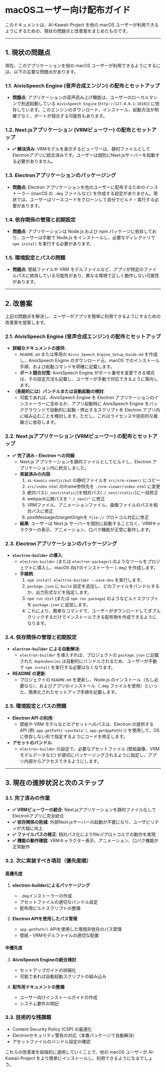 # macOSユーザー向け配布ガイド

このドキュメントは、AI-Kawaii-Project を他の macOS ユーザーが利用できるようにするための、現状の問題点と改善案をまとめたものです。

---

## 1. 現状の問題点

現在、このアプリケーションを他の macOS ユーザーが利用できるようにするには、以下の主要な問題点があります。

### 1.1. AivisSpeech Engine (音声合成エンジン) の配布とセットアップ
*   **問題点**: アプリケーションの音声読み上げ機能は、ユーザーのローカルマシンで別途起動している `AivisSpeech Engine` (`http://127.0.0.1:10101`) に依存しています。このエンジンのダウンロード、インストール、起動方法が明確でなく、ポートが競合する可能性もあります。

### 1.2. Next.jsアプリケーション (VRMビューワー) の配布とセットアップ
*   **✅ 解決済み**: VRMモデルを表示するビューワーは、静的ファイルとしてElectronアプリに統合済みです。ユーザーは個別にNext.jsサーバーを起動する必要がありません。

### 1.3. Electronアプリケーションのパッケージング
*   **問題点**: Electron アプリケーションを他のユーザーに配布するためのインストーラー (macOS の `.dmg` ファイルなど) を作成する設定がありません。現状では、ユーザーはソースコードをクローンして自分でビルド・実行する必要があります。

### 1.4. 依存関係の管理と初期設定
*   **問題点**: アプリケーションは Node.js および npm パッケージに依存しており、ユーザーは手動で Node.js をインストールし、必要なディレクトリで `npm install` を実行する必要があります。

### 1.5. 環境設定とパスの問題
*   **問題点**: 壁紙ファイルや VRM モデルファイルなど、アプリが特定のファイルパスに依存している可能性があり、異なる環境で正しく動作しない可能性があります。

---

## 2. 改善案

上記の問題点を解決し、ユーザーがアプリを簡単に利用できるようにするための改善案を提案します。

### 2.1. AivisSpeech Engine (音声合成エンジン) の配布とセットアップ

*   **詳細なドキュメントの提供**:
    *   `README.md` または専用の `Aivis_Speech_Engine_Setup_Guide.md` を作成し、AivisSpeech Engine のダウンロード元、macOS でのインストール手順、および起動コマンドを明確に記載します。
    *   **ポート競合対策**: AivisSpeech Engine がポート番号を変更できる場合は、その設定方法も記載し、ユーザーが手動で対応できるように案内します。
*   **（長期的には）バンドルまたは自動起動の検討**:
    *   可能であれば、AivisSpeech Engine を Electron アプリケーションのインストーラーに含めるか、アプリ起動時に AivisSpeech Engine をバックグラウンドで自動的に起動・停止するスクリプトを Electron アプリ内に組み込むことを検討します。ただし、これはライセンスや技術的な複雑さに依存します。

### 2.2. Next.jsアプリケーション (VRMビューワー) の配布とセットアップ

*   **✅ 完了済み - Electron への同梱**:
    *   Next.js アプリケーションを静的ファイルとしてビルドし、Electron アプリケーション内に統合しました。
    *   **実装済みの内容**:
        1.  `ai-kawaii-nextjs/out` の静的ファイルを `src/vrm-viewer/` にコピー
        2.  `src/index.html` のiframe参照先を `./vrm-viewer/index.html` に変更
        3.  絶対パス(`/_next/static/`)を相対パス(`./_next/static/`)に一括修正
        4.  webpack公開パスを `"./_next/"` に修正
        5.  VRMファイル、アニメーションファイル、画像ファイルのパスを相対パスに修正
        6.  postMessageのtargetOriginを `file://` プロトコル対応に修正
    *   **結果**: ユーザーは Next.js サーバーを個別に起動することなく、VRMキャラクターの表示、アニメーション、口パク機能が正常に動作します。

### 2.3. Electronアプリケーションのパッケージング

*   **`electron-builder` の導入**:
    *   `electron-builder` (または `electron-packager`) のようなツールをプロジェクトに導入し、macOS 向けのインストーラー (`.dmg`) を作成します。
    *   **手順例**:
        1.  `npm install electron-builder --save-dev` を実行します。
        2.  `package.json` に `build` 設定を追加し、どのファイルをバンドルするか、出力形式などを指定します。
        3.  `npm run dist` (または `npm run package`) のようなビルドスクリプトを `package.json` に追加します。
        4.  これにより、簡単なコマンドで、ユーザーがダウンロードしてダブルクリックするだけでインストールできる配布物を作成できるようになります。

### 2.4. 依存関係の管理と初期設定

*   **`electron-builder` による自動解決**:
    *   `electron-builder` を導入すれば、プロジェクトの `package.json` に記載された `dependencies` は自動的にバンドルされるため、ユーザーが手動で `npm install` を実行する必要はなくなります。
*   **README の更新**:
    *   プロジェクトの `README.md` を更新し、Node.js のインストール（もし必要なら）、およびアプリのインストール（`.dmg` ファイルを使用）といった、簡素化されたセットアップ手順を記載します。

### 2.5. 環境設定とパスの問題

*   **Electron API の利用**:
    *   壁紙や VRM モデルなどのアセットへのパスは、Electron の提供する API (例: `app.getPath('userData')`, `app.getAppPath()`) を使用して、OS に依存しない形で指定するようにコードを修正します。
*   **アセットのバンドル**:
    *   `electron-builder` の設定で、必要なアセットファイル (壁紙画像、VRM モデルデータなど) が適切にパッケージングされるように指定し、アプリ内部からアクセスできるようにします。

---

## 3. 現在の進捗状況と次のステップ

### 3.1. 完了済みの作業
- **✅ VRMビューワーの統合**: Next.jsアプリケーションを静的ファイル化してElectronアプリに完全統合
- **✅ 依存関係の削減**: 外部Next.jsサーバーの起動が不要になり、ユーザビリティが大幅に向上
- **✅ ファイルパスの修正**: 相対パス化によりfile://プロトコルでの動作を実現
- **✅ 機能の動作確認**: VRMキャラクター表示、アニメーション、口パク機能が正常動作

### 3.2. 次に実装すべき項目（優先度順）

#### 高優先度
1. **electron-builderによるパッケージング**
   - `.dmg`インストーラーの作成
   - アセットファイルの適切なバンドル設定
   - 配布用ビルドスクリプトの整備

2. **Electron APIを使用したパス管理**
   - `app.getPath()` APIを使用した環境非依存のパス管理
   - 壁紙・VRMモデルファイルの適切な配置

#### 中優先度
3. **AivisSpeech Engineの統合検討**
   - セットアップガイドの詳細化
   - 可能であれば自動起動スクリプトの組み込み

4. **配布用ドキュメントの整備**
   - ユーザー向けインストールガイドの作成
   - システム要件の明記

### 3.3. 技術的な残課題
- Content Security Policy (CSP) の最適化
- Electronセキュリティ警告の対応（本番パッケージで自動解決）
- アセットファイルのバンドル設定の確認

これらの改善案を段階的に適用していくことで、他の macOS ユーザーが AI-Kawaii-Project をより簡単にインストールし、利用できるようになるでしょう。